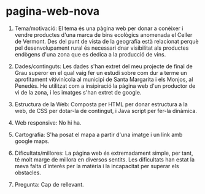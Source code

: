 # pagina-web-nova
1. Tema/motivació: El tema és una pàgina web per donar a conèixer i vendre productes d'una marca de bins ecològics anomenada el Celler de Vermont. Des del punt de vista de la geografia està relacionat perquè pel desenvolupament rural és necessari dnar visibilitat als productes endògens d'una zona que es dedica a la producció de vins.

2. Dades/continguts: Les dades s'han extret del meu projecte de final de Grau superor en el qual vaig fer un estudi sobre com dur a terme un aprofitament vitivinícola al municipi de Santa Margarita i els Monjos, al Penedès. He utilitzat com a insipiració la pàgina web d'un productor de vi de la zona, i les imatges s'han extret de google.

3. Estructura de la Web: Composta per HTML per donar estructura a la web, de CSS per dotar-la de contingut, i Java script per fer-la dinàmica.

4. Web responsive: No hi ha.

5. Cartografia: S'ha posat el mapa a partir d'una imatge i un link amb google maps.

6. Dificultats/millores: La pàgina web és extremadament simple, per tant, té molt marge de millora en diversos sentits. Les dificultats han estat la meva falta d'interès per la matèria i la incapacitat per superar els obstacles.

7. Pregunta: Cap de rellevant.
